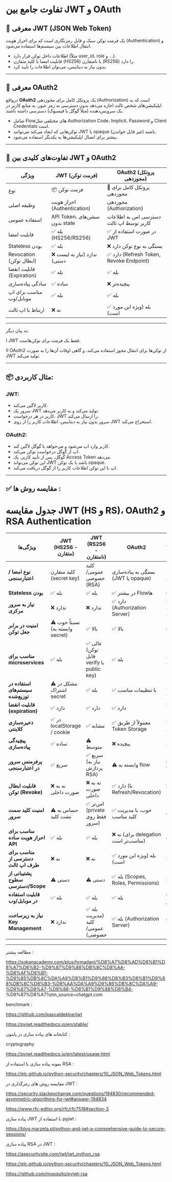 # تفاوت جامع بین JWT و OAuth
## 🔷 معرفی **JWT (JSON Web Token)** 

یک فرمت توکن سبک و قابل رمزنگاری است که برای احراز هویت (Authentication) و انتقال اطلاعات بین سیستم‌ها استفاده می‌شود.


- اطلاعات داخل توکن قرار دارد (مثلاً user_id، role و ...).
- قابلیت امضا با کلید متقارن (HS256) یا نامتقارن (RS256) را دارد.
- بدون نیاز به دیتابیس، می‌توان اطلاعات را تأیید کرد.

---

## 🔶 معرفی **OAuth2**

درواقع **OAuth2** یک پروتکل کامل برای مجوزدهی (Authorization) است که به اپلیکیشن‌های شخص ثالث اجازه می‌دهد بدون دسترسی به رمز عبور، به منابع کاربر در یک سرویس‌دهنده (مثلاً گوگل یا فیسبوک) دسترسی داشته باشند.

- شامل Flowهای مختلفی مثل Authorization Code، Implicit، Password و Client Credentials است.
- توکن‌هایی که ایجاد می‌کند می‌توانند JWT یا opaque (غیر قابل خواندن) باشند.
- بیشتر برای اتصال اپلیکیشن‌ها به یکدیگر استفاده می‌شود.

---

## 🎯 تفاوت‌های کلیدی بین JWT و OAuth2

| ویژگی                        | JWT (فرمت توکن)                  | OAuth2 (پروتکل مجوزدهی)                     |
|-----------------------------|----------------------------------|---------------------------------------------|
| نوع                         | 📦 فرمت توکن                     | 📡 پروتکل کامل برای مجوزدهی                 |
| وظیفه اصلی                 | احراز هویت (Authentication)     | مجوزدهی (Authorization)                    |
| استفاده عمومی              | API Token، سشن‌های بدون state   | دسترسی امن به اطلاعات کاربر توسط اپ ثالث   |
| قابلیت امضا                | ✅ بله (HS256/RS256)             | ✅ در صورت استفاده از JWT                   |
| Stateless بودن              | ✅ بله                            | ❌ بستگی به نوع توکن دارد                   |
| Revocation (ابطال توکن)     | ❌ ندارد (نیاز به لیست دستی)     | ✅ دارد (Refresh Token, Revoke Endpoint)    |
| قابلیت انقضا (Expiration)   | ✅ بله                            | ✅ بله                                       |
| سادگی پیاده‌سازی           | ✅ ساده                          | ❌ پیچیده‌تر                                |
| مناسب برای اپ موبایل/وب   | ✅ بله                            | ✅ بله                                       |
| ارتباط با اپ ثالث           | ❌ نه                            | ✅ بله (ویژه این مورد است)                  |

---


به بیان دیگر:

  ا JWT فقط یک فرمت برای توکن‌هاست.
  
  اا OAuth2 از توکن‌ها برای انتقال مجوز استفاده می‌کند، و گاهی اوقات آن‌ها را به صورت JWT تولید می‌کند.

---

## 📦 مثال کاربردی:

### JWT:
- کاربر لاگین می‌کند.
- سرور یک JWT تولید می‌کند و به کاربر می‌دهد.
- کاربر در هر درخواست، JWT را ارسال می‌کند.
- سرور بدون نیاز به دیتابیس، اطلاعات کاربر را از روی JWT استخراج می‌کند.

### OAuth2:
- کاربر وارد اپ می‌شود و می‌خواهد با گوگل لاگین کند.
- اپ از گوگل درخواست توکن می‌کند.
- گوگل، پس از تأیید کاربر، یک Access Token می‌دهد.
- این توکن می‌تواند JWT باشد یا یک توکن opaque.
- اپ با این توکن اطلاعات کاربر را از گوگل دریافت می‌کند.

---

## ✅ مقایسه روش ها :

# جدول مقایسه JWT (HS و RS)، OAuth2 و RSA Authentication

| ویژگی‌ها                             | JWT (HS256 - متقارن)          | JWT (RS256 - نامتقارن)           | OAuth2                               | RSA Authentication (با کلید عمومی/خصوصی) |
|--------------------------------------|--------------------------------|----------------------------------|--------------------------------------|--------------------------------------------|
| **نوع امضا / اعتبارسنجی**            | کلید متقارن (secret key)      | کلید عمومی/خصوصی (RSA)          | بستگی به پیاده‌سازی (JWT یا opaque) | امضای پیام با کلید خصوصی                    |
| **Stateless بودن**                   | ✅ بله                         | ✅ بله                           | ✅ در بیشتر Flowها                   | ✅ بله                                       |
| **نیاز به سرور مرکزی**              | ❌ ندارد                      | ❌ ندارد                        | ✅ دارد (Authorization Server)       | ❌ فقط برای ذخیره کلید عمومی                |
| **امنیت در برابر جعل توکن**         | ⚠️ نسبتاً خوب (وابسته به secret) | ✅ بالا                          | ✅ بالا                              | ✅ بسیار بالا                               |
| **مناسب برای microservices**        | ✅ بله                         | ✅ عالی (توکن قابل verify با public key) | ✅ بله                        | ⚠️ نه به خوبی JWT                           |
| **استفاده در سیستم‌های توزیع‌شده**  | ⚠️ مشکل در اشتراک secret      | ✅ بله                           | ✅ با تنظیمات مناسب                  | ⚠️ نیاز به اشتراک کلید عمومی               |
| **قابلیت انقضا (expiration)**       | ✅ دارد                        | ✅ دارد                          | ✅ دارد                              | ❌ ندارد (مگر با سیاست خارجی)              |
| **ذخیره‌سازی کلاینتی**              | ✅ در localStorage / cookie    | ✅ مشابه                        | ✅ معمولاً از طریق Token Storage     | ❌ نه به صورت توکن                          |
| **پیچیدگی پیاده‌سازی**              | ✅ ساده                       | ⚠️ متوسط                        | ❌ پیچیده                            | ⚠️ متوسط تا زیاد                           |
| **پرفرمنس سرور در اعتبارسنجی**      | ✅ سریع                       | ✅ سریع (نیاز به پردازش RSA)    | ⚠️ وابسته به flow                   | ✅ سریع (در verify امضا)                    |
| **قابلیت ابطال توکن (Revoke)**      | ❌ نه به صورت داخلی           | ❌ نه به صورت داخلی             | ✅ دارد (با Refresh/Revocation)      | ❌ ندارد (مگر با لیست دستی)                |
| **امنیت کلید سمت سرور**             | ⚠️ حساس به نشت کلید           | ✅ امن‌تر (private فقط روی سرور) | ✅ خوب، با مدیریت کلید مناسب         | ✅ عالی                                     |
| **مناسب برای احراز هویت ساده API**  | ✅ بله                         | ✅ بله                           | ❌ نه (برای delegation مناسب‌تر است) | ✅ بله                                       |
| **مناسب برای دسترسی از طرف اپ ثالث**| ❌ نه                         | ❌ نه                            | ✅ بله (ویژه این مورد است)           | ❌ نه                                       |
| **پشتیبانی از سطوح دسترسی/Scope**   | ⚠️ دستی                       | ⚠️ دستی                         | ✅ بله (Scopes, Roles, Permissions)  | ❌ نه                                       |
| **قابلیت استفاده در موبایل/وب**     | ✅ بله                         | ✅ بله                           | ✅ بله                               | ✅ با تنظیمات بیشتر                        |
| **نیاز به زیرساخت Key Management**  | ❌ ندارد                      | ✅ بله (مدیریت کلید عمومی/خصوصی) | ✅ بله (Authorization Server)        | ✅ بله (ذخیره و مپ کلیدها)                  |




---
مطالعه بیشتر :

https://sokanacademy.com/plus/hrmadani/%D8%A7%D8%AD%D8%B1%D8%A7%D8%B2-%D9%87%D9%88%DB%8C%D8%AA-%D8%AF%D8%B1-%D9%85%DB%8C%DA%A9%D8%B1%D9%88%D8%B3%D8%B1%D9%88%DB%8C%D8%B3-%D8%AA%DA%A9%D9%86%DB%8C%DA%A9-%D9%87%D8%A7-%D9%88-%D8%B1%D9%88%D8%B4-
%D9%87%D8%A7?utm_source=chatgpt.com



benchmark :

https://github.com/pascaldekloe/jwt

https://pyjwt.readthedocs.io/en/stable/


کتابخانه های پیاده سازی در پایتون :

cryptography

https://pyjwt.readthedocs.io/en/latest/usage.html


نمونه پیاده سازی با استفاده از RSA :

https://elc.github.io/python-security/chapters/10_JSON_Web_Tokens.html


مقایسه روش های رمزگذاری در JWT :

https://security.stackexchange.com/questions/194830/recommended-asymmetric-algorithms-for-jwt#answer-194834

https://www.rfc-editor.org/rfc/rfc7518#section-3



پیاده سازی JWT با استفاده از pyjwt : 

https://blog.marzeta.pl/python-and-jwt-a-comprehensive-guide-to-secure-sessions/

پیاده سازی RSA در JWT :

https://asecuritysite.com/jwt/jwt_python_rsa

https://elc.github.io/python-security/chapters/10_JSON_Web_Tokens.html

https://github.com/mosquito/pyjwt-rsa

